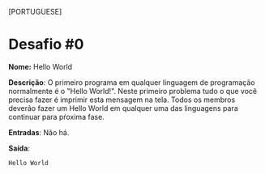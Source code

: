 [PORTUGUESE]
# Desafio #0

**Nome:** Hello World

**Descrição**: O primeiro programa em qualquer linguagem de programação normalmente é o "Hello World!". Neste primeiro problema tudo o que você precisa fazer é imprimir esta mensagem na tela. Todos os membros deverão fazer um Hello World em qualquer uma das linguagens para continuar para pŕoxima fase.

**Entradas**: Não há.

**Saída**:

```
Hello World
```